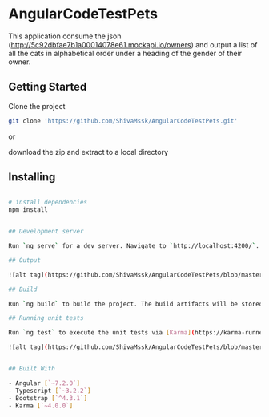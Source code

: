 # AngularCodeTestPets

This application consume the json (http://5c92dbfae7b1a00014078e61.mockapi.io/owners) and output a list of all the cats in alphabetical order under a heading of the gender of their owner.

## Getting Started

Clone the project 
```bash
git clone 'https://github.com/ShivaMssk/AngularCodeTestPets.git'
```
or

download the zip and extract to a local directory

## Installing

```bash

# install dependencies 
npm install


## Development server

Run `ng serve` for a dev server. Navigate to `http://localhost:4200/`. The app will automatically reload if you change any of the source files.

## Output

![alt tag](https://github.com/ShivaMssk/AngularCodeTestPets/blob/master/src/assets/output.png)

## Build

Run `ng build` to build the project. The build artifacts will be stored in the `dist/` directory. Use the `--prod` flag for a production build.

## Running unit tests

Run `ng test` to execute the unit tests via [Karma](https://karma-runner.github.io).

![alt tag](https://github.com/ShivaMssk/AngularCodeTestPets/blob/master/src/assets/unitTest.png)


## Built With

- Angular [`~7.2.0`]
- Typescript [`~3.2.2`]
- Bootstrap [`^4.3.1`]
- Karma [`~4.0.0`]

